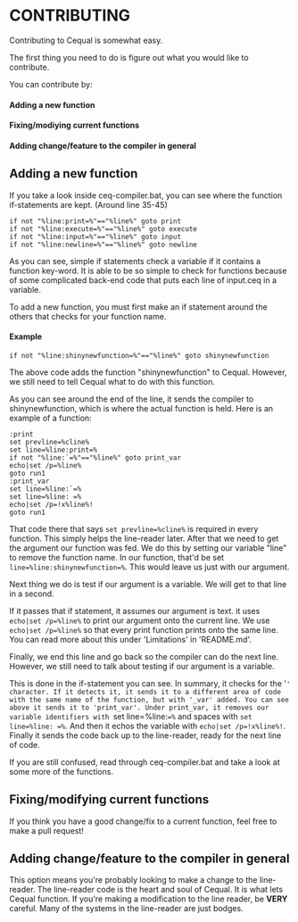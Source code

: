 # CONTRIBUTING
Contributing to Cequal is somewhat easy.

The first thing you need to do is figure out what you would like to contribute.

You can contribute by:
#### Adding a new function
#### Fixing/modiying current functions
#### Adding change/feature to the compiler in general

## Adding a new function
If you take a look inside ceq-compiler.bat, you can see where the function if-statements are kept.
(Around line 35-45)
```batch
if not "%line:print=%"=="%line%" goto print
if not "%line:execute=%"=="%line%" goto execute
if not "%line:input=%"=="%line%" goto input
if not "%line:newline=%"=="%line%" goto newline
```
As you can see, simple if statements check a variable if it contains a function key-word.
It is able to be so simple to check for functions because of some complicated back-end code that puts each line of input.ceq in a variable.

To add a new function, you must first make an if statement around the others that checks for your function name.
#### Example
```batch
if not "%line:shinynewfunction=%"=="%line%" goto shinynewfunction
```
The above code adds the function "shinynewfunction" to Cequal.
However, we still need to tell Cequal what to do with this function.

As you can see around the end of the line, it sends the compiler to shinynewfunction, which is where the actual function is held.
Here is an example of a function:
```batch
:print
set prevline=%cline%
set line=%line:print=%
if not "%line:`=%"=="%line%" goto print_var
echo|set /p=%line%
goto run1
:print_var
set line=%line:`=%
set line=%line: =%
echo|set /p=!x%line%!
goto run1
```
That code there that says `set prevline=%cline%` is required in every function. This simply helps the line-reader later.
After that we need to get the argument our function was fed. We do this by setting our variable "line" to remove the function name.
In our function, that'd be set `line=%line:shinynewfunction=%`.
This would leave us just with our argument.

Next thing we do is test if our argument is a variable. We will get to that line in a second.

If it passes that if statement, it assumes our argument is text. it uses `echo|set /p=%line%` to print our argument onto the current line.
We use `echo|set /p=%line%` so that every print function prints onto the same line. You can read more about this under 'Limitations' in 'README.md'.

Finally, we end this line and go back so the compiler can do the next line.
However, we still need to talk about testing if our argument is a variable.

This is done in the if-statement you can see. In summary, it checks for the '`' character. If it detects it, it sends it to a different area of code with the same name of the function, but with '_var' added.
You can see above it sends it to 'print_var'. Under print_var, it removes our variable identifiers with `set line=%line:`=%` and spaces with `set line=%line: =%`.
And then it echos the variable with `echo|set /p=!x%line%!`. Finally it sends the code back up to the line-reader, ready for the next line of code.

If you are still confused, read through ceq-compiler.bat and take a look at some more of the functions.

## Fixing/modifying current functions
If you think you have a good change/fix to a current function, feel free to make a pull request!

## Adding change/feature to the compiler in general
This option means you're probably looking to make a change to the line-reader. The line-reader code is the heart and soul of Cequal.
It is what lets Cequal function. If you're making a modification to the line reader, be **VERY** careful. Many of the systems in the line-reader are just bodges.
